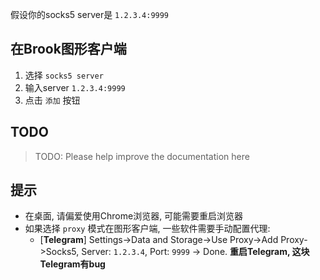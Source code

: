 假设你的socks5 server是 `1.2.3.4:9999`

## 在Brook图形客户端

1. 选择 `socks5 server`
2. 输入server `1.2.3.4:9999`
3. 点击 `添加` 按钮

## TODO

> TODO: Please help improve the documentation here

## 提示

* 在桌面, 请偏爱使用Chrome浏览器, 可能需要重启浏览器
* 如果选择 `proxy` 模式在图形客户端, 一些软件需要手动配置代理:
    - [**Telegram**] Settings->Data and Storage->Use Proxy->Add Proxy->Socks5, Server: `1.2.3.4`, Port: `9999` -> Done. **重启Telegram, 这块Telegram有bug**

